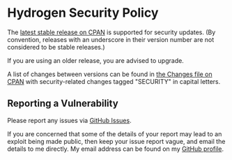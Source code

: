 # Hydrogen Security Policy

The [latest stable release on CPAN](https://metacpan.org/release/Hydrogen)
is supported for security updates. (By convention, releases with an underscore
in their version number are not considered to be stable releases.)

If you are using an older release, you are advised to upgrade.

A list of changes between versions can be found in
[the Changes file on CPAN](https://metacpan.org/changes/distribution/Hydrogen)
with security-related changes tagged "SECURITY" in capital letters.

## Reporting a Vulnerability

Please report any issues via [GitHub Issues](https://github.com/tobyink/p5-hydrogen/issues).

If you are concerned that some of the details of your report may lead to an
exploit being made public, then keep your issue report vague, and email the
details to me directly. My email address can be found on my
[GitHub profile](https://github.com/tobyink).
